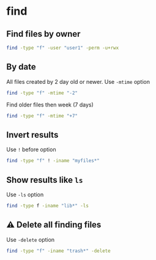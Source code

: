 # find
## Find files by owner
```bash
find -type "f" -user "user1" -perm -u+rwx
```

## By date
All files created by 2 day old or newer. Use `-mtime` option
```bash
find -type "f" -mtime "-2"
```

Find older files then week (7 days)
```bash
find -type "f" -mtime "+7"
```

## Invert results
Use `!` before option
```bash
find -type "f" ! -iname "myfiles*"
```

## Show results like `ls`
Use `-ls` option
```bash
find -type f -iname "lib*" -ls
```

## :warning: Delete all finding files
Use `-delete` option
```bash
find -type "f" -iname "trash*" -delete
```
